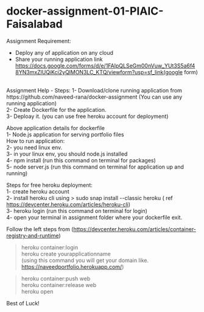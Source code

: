 # docker-assignment-01-PIAIC-Faisalabad

Assignment Requirement:
- Deploy any of application on any cloud
- Share your running application link https://docs.google.com/forms/d/e/1FAIpQLSeGm00nVuw_YUt3S5a6f48YN3mxZlUQiKci2yQlMON3LC_KTQ/viewform?usp=sf_link(google form)
<br/>
Assignment Help - Steps:
1- Download/clone running application from https://github.com/naveed-rana/docker-assignment (You can use any running application)
<br/>
2- Create Dockerfile for the application.<br/>
3- Deploay it. (you can use free heroku account for deployment)<br/>

Above application details for dockerfile<br/>
1- Node.js application for serving portfolio files<br/>
How to run application:<br/>
2- you need linux env.<br/>
3- in your linux env, you should node.js installed<br/>
4- npm install (run this command on terminal for packages)<br/>
5- node server.js (run this command on terminal for application up and running)<br/>

Steps for free heroku deployment:<br/>
1- create heroku account<br/>
2- install heroku cli using > sudo snap install --classic heroku ( ref https://devcenter.heroku.com/articles/heroku-cli) <br/>
3- heroku login (run this command on terminal for login)<br/>
4- open your terminal in assignment folder where your dockerfile exit.<br/>

Follow the left steps from (https://devcenter.heroku.com/articles/container-registry-and-runtime)<br/>
>heroku container:login<br/>
>heroku create yourapplicationname<br/>
(using this command you will get your domain like. https://naveedportfolio.herokuapp.com/)<br/>

>heroku container:push web<br/>
>heroku container:release web<br/>
>heroku open<br/>

Best of Luck! 
